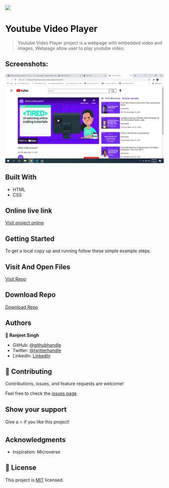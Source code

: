 ![](https://img.shields.io/badge/thecodechaser-blueviolet)

# Youtube Video Player

> Youtube Video Player project is a webpage with embedded video and images, Webpage allow user to play youtube video.

## Screenshots:

![screenshot](./images/Screenshot1.png)

## Built With

- HTML
- CSS

## Online live link

[Visit project online](https://thecodechaser.github.io/youtube-video-player/)

## Getting Started

To get a local copy up and running follow these simple example steps.

## Visit And Open Files

[Visit Repo](https://github.com/thecodechaser/youtube-video-player)

## Download Repo

[Download Repo](https://github.com/thecodechaser/youtube-video-player/archive/refs/heads/main.zip)

## Authors

👤 **Ranjeet Singh**

- GitHub: [@githubhandle](https://github.com/thecodechaser)
- Twitter: [@twitterhandle](https://twitter.com/thecodechaser)
- LinkedIn: [LinkedIn](https://linkedin.com/in/thecodechaser)

## 🤝 Contributing

Contributions, issues, and feature requests are welcome!

Feel free to check the [issues page](https://github.com/thecodechaser/youtube-video-player/issues).

## Show your support

Give a ⭐️ if you like this project!

## Acknowledgments

- Inspiration: Microverse

## 📝 License

This project is [MIT](./MIT.md) licensed.
